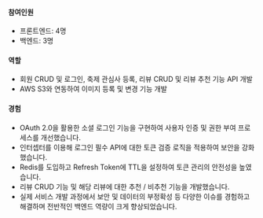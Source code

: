 #### 참여인원
- 프론트엔드: 4명
- 백엔드: 3명
#### 역할
- 회원 CRUD 및 로그인, 축제 관심사 등록, 리뷰 CRUD 및 리뷰 추천 기능 API 개발
- AWS S3와 연동하여 이미지 등록 및 변경 기능 개발
#### 경험
- OAuth 2.0을 활용한 소셜 로그인 기능을 구현하여 사용자 인증 및 권한 부여 프로세스를 개선했습니다.
- 인터셉터를 이용해 로그인 필수 API에 대한 토큰 검증 로직을 적용하여 보안을 강화했습니다.
- Redis를 도입하고 Refresh Token에 TTL을 설정하여 토큰 관리의 안전성을 높였습니다.
- 리뷰 CRUD 기능 및 해당 리뷰에 대한 추천 / 비추천 기능을 개발했습니다.
- 실제 서비스 개발 과정에서 보안 및 데이터의 부정확성 등 다양한 이슈를 경험하고 해결하며 전반적인 백엔드 역량이 크게 향상되었습니다.